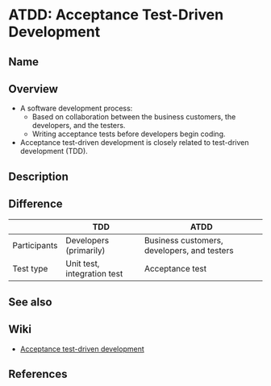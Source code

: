# ATDD: Acceptance Test-Driven Development

## Name

## Overview
- A software development process:
   - Based on collaboration between the business customers, the developers, and the testers.
   - Writing acceptance tests before developers begin coding.
- Acceptance test-driven development is closely related to test-driven development (TDD).

## Description

## Difference
| | TDD | ATDD |
|---|---|---|
| Participants | Developers (primarily) | Business customers, developers, and testers |
| Test type | Unit test, integration test | Acceptance test |

## See also

## Wiki
- [Acceptance test-driven development](https://en.wikipedia.org/wiki/Acceptance_test-driven_development)

## References

